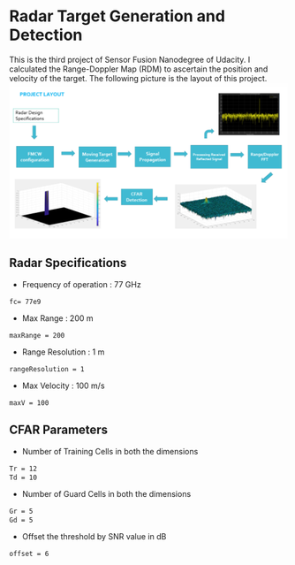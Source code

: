 # Radar Target Generation and Detection

This is the third project of Sensor Fusion Nanodegree of Udacity. I calculated the Range-Doppler Map (RDM) to ascertain the position and velocity of the target. The following picture is the layout of this project.
<img src="https://github.com/CuteJui/Radar_Target_Generation_and_Detection/blob/main/readme_resource/layout.png">

## Radar Specifications
- Frequency of operation : 77 GHz
```
fc= 77e9 
```
- Max Range : 200 m
```
maxRange = 200
```
- Range Resolution : 1 m
```
rangeResolution = 1
```
- Max Velocity : 100 m/s 
```
maxV = 100
```

## CFAR Parameters
- Number of Training Cells in both the dimensions
```
Tr = 12
Td = 10
```
- Number of Guard Cells in both the dimensions
```
Gr = 5
Gd = 5
```
- Offset the threshold by SNR value in dB
```
offset = 6
```
